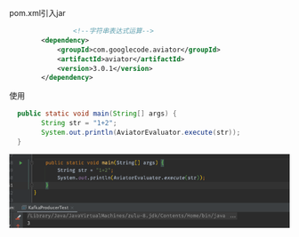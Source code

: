 pom.xml引入jar

```xml
				<!--字符串表达式运算-->
        <dependency>
            <groupId>com.googlecode.aviator</groupId>
            <artifactId>aviator</artifactId>
            <version>3.0.1</version>
        </dependency>
```

使用

```java
  public static void main(String[] args) {
        String str = "1+2";
        System.out.println(AviatorEvaluator.execute(str));
  }
```

![image-20211011173647318](https://raw.githubusercontent.com/Lgccrush/uppic/master/uPic/2021/10/11/17:36:47_image-20211011173647318.png)